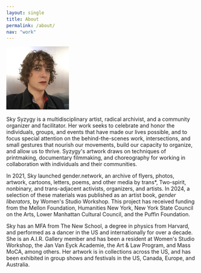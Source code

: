 ```yaml
---
layout: single
title: About
permalink: /about/
nav: "work"
---
```


<img src="/assets/Headshot.png" alt="Headshot" style="width: 33%;" />

Sky Syzygy is a multidisciplinary artist, radical archivist, and a community organizer and facilitator. Her work seeks to celebrate and honor the individuals, groups, and events that have made our lives possible, and to focus special attention on the behind-the-scenes work, intersections, and small gestures that nourish our movements, build our capacity to organize, and allow us to thrive. Syzygy's artwork draws on techniques of printmaking, documentary filmmaking, and choreography for working in collaboration with individuals and their communities.

In 2021, Sky launched gender.network, an archive of flyers, photos, artwork, cartoons, letters, poems, and other media by trans\*, Two-spirit, nonbinary, and trans-adjacent activists, organizers, and artists. In 2024, a selection of these materials was published as an artist book, *gender liberators*, by Women's Studio Workshop. This project has received funding from the Mellon Foundation, Humanities New York, New York State Council on the Arts, Lower Manhattan Cultural Council, and the Puffin Foundation. 

Sky has an MFA from The New School, a degree in physics from Harvard, and performed as a dancer in the US and internationally for over a decade. She is an A.I.R. Gallery member and has been a resident at Women's Studio Workshop, the Jan Van Eyck Academie, the Art & Law Program, and Mass MoCA, among others. Her artwork is in collections across the US, and has been exhibited in group shows and festivals in the US, Canada, Europe, and Australia.


